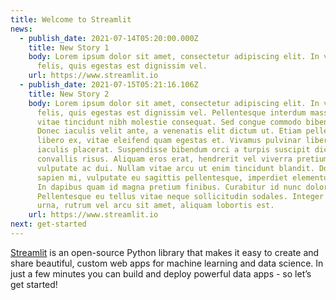 ```yaml
---
title: Welcome to Streamlit
news:
  - publish_date: 2021-07-14T05:20:00.000Z
    title: New Story 1
    body: Lorem ipsum dolor sit amet, consectetur adipiscing elit. In venenatis leo
      felis, quis egestas est dignissim vel.
    url: https://www.streamlit.io
  - publish_date: 2021-07-15T05:21:16.106Z
    title: New Story 2
    body: Lorem ipsum dolor sit amet, consectetur adipiscing elit. In venenatis leo
      felis, quis egestas est dignissim vel. Pellentesque interdum massa metus,
      vitae tincidunt nibh molestie consequat. Sed congue commodo bibendum.
      Donec iaculis velit ante, a venenatis elit dictum ut. Etiam pellentesque
      libero ex, vitae eleifend quam egestas et. Vivamus pulvinar libero et
      iaculis placerat. Suspendisse bibendum orci a turpis suscipit dictum sed
      convallis risus. Aliquam eros erat, hendrerit vel viverra pretium,
      vulputate ac dui. Nullam vitae arcu ut enim tincidunt blandit. Donec
      sapien mi, vulputate eu sagittis pellentesque, imperdiet elementum nisl.
      In dapibus quam id magna pretium finibus. Curabitur id nunc dolor.
      Pellentesque eu tellus vitae neque sollicitudin sodales. Integer arcu
      urna, rutrum vel arcu sit amet, aliquam lobortis est.
    url: https://www.streamlit.io
next: get-started
---
```

[Streamlit](https://www.streamlit.io) is an open-source Python library that makes it easy to create and share beautiful, custom web apps for machine learning and data science. In just a few minutes you can build and deploy powerful data apps - so let’s get started!